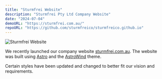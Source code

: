 ```yaml
---
title: "Sturmfrei Website"
description: "Sturmfrei Pty Ltd Company Website"
date: "2024-07-04"
demoURL: "https://sturmfrei.com.au/"
repoURL: "https://github.com/sturmfreico/sturmfreico.github.io"
---
```


![Sturmfrei Website](/images/projects/sturmfrei-compressed.jpeg)

We recently launched our company website [sturmfrei.com.au](https://sturmfrei.com.au/). The website was built using [Astro](https://astro.build/) and the [AstroWind](https://github.com/onwidget/astrowind) theme.

Certain styles have been updated and changed to better fit our vision and requirements.
